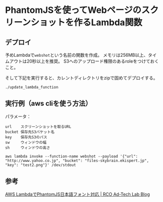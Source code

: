 # PhantomJSを使ってWebページのスクリーンショットを作るLambda関数


## デプロイ

予めLambdaで`webshot`という名前の関数を作成。
メモリは256MB以上、タイムアウトは20秒以上を推奨。
S3へのアップロード権限のあるroleをつけておくこと。

そして下記を実行すると、カレントディレクトリをzipで固めてデプロイする。

```
./update_lambda_function
```

## 実行例（aws cliを使う方法）

パラメータ：

```
url    スクリーンショットを取るURL
bucket 保存先S3バケット名
key    保存先S3のパス
sw     ウィンドウの幅
sh     ウィンドウの高さ
```

```
aws lambda invoke --function-name webshot --payload '{"url": "http://www.yahoo.co.jp", "bucket": "files-skybrain.ekispert.jp", "key": "test2.png"}' /dev/stdout
```


## 参考

[AWS LambdaでPhantomJS日本語フォント対応 | RCO Ad-Tech Lab Blog](https://www.rco.recruit.co.jp/career/engineer/blog/34/)
